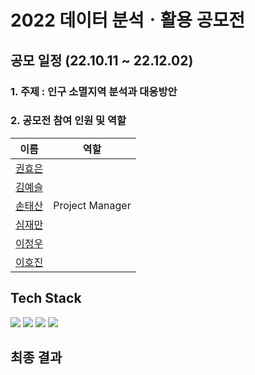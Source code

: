 # 2022 데이터 분석ㆍ활용 공모전 
## 공모 일정 (22.10.11 ~ 22.12.02)

### 1. 주제 : 인구 소멸지역 분석과 대응방안

### 2. 공모전 참여 인원 및 역할 
|                이름                 |              역할              |
| :-------------------------------:  | :----------------------------: |
|  [권효은](https://github.com/)      |                                |
|  [김예슬](https://github.com/)      |                                |
|  [손태산](https://github.com/)      |         Project Manager        |
|  [심재만](https://github.com/)      |                                |
|  [이정우](https://github.com/)      |                                |
|  [이호진](https://github.com/)      |                                |

## Tech Stack
<div align=left> 
 <img src="https://img.shields.io/badge/python-3776AB?style=for-the-badge&logo=python&logoColor=white"> 
 <img src="https://img.shields.io/badge/mysql-4479A1?style=for-the-badge&logo=mysql&logoColor=white"> 
 <img src="https://img.shields.io/badge/github-181717?style=for-the-badge&logo=github&logoColor=white">
 <img src="https://img.shields.io/badge/git-F05032?style=for-the-badge&logo=git&logoColor=white">

## 최종 결과

